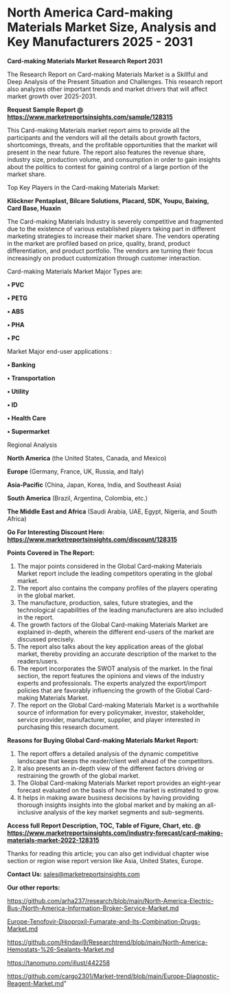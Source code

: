 # North America Card-making Materials Market Size, Analysis and Key Manufacturers 2025 - 2031

<strong>Card-making Materials Market Research Report 2031</strong>

The Research Report on Card-making Materials Market is a Skillful and Deep Analysis of the Present Situation and Challenges. This research report also analyzes other important trends and market drivers that will affect market growth over 2025-2031.

<strong>Request Sample Report @ <a href=https://www.marketreportsinsights.com/sample/128315>https://www.marketreportsinsights.com/sample/128315</a></strong>

This Card-making Materials market report aims to provide all the participants and the vendors will all the details about growth factors, shortcomings, threats, and the profitable opportunities that the market will present in the near future. The report also features the revenue share, industry size, production volume, and consumption in order to gain insights about the politics to contest for gaining control of a large portion of the market share.

Top Key Players in the Card-making Materials Market:

<strong>Klöckner Pentaplast, Bilcare Solutions, Placard, SDK, Youpu, Baixing, Card Base, Huaxin</strong>

The Card-making Materials Industry is severely competitive and fragmented due to the existence of various established players taking part in different marketing strategies to increase their market share. The vendors operating in the market are profiled based on price, quality, brand, product differentiation, and product portfolio. The vendors are turning their focus increasingly on product customization through customer interaction.

Card-making Materials Market Major Types are:

<strong>• PVC

• PETG

• ABS

• PHA

• PC</strong>

Market Major end-user applications :

<strong>• Banking

• Transportation

• Utility

• ID

• Health Care

• Supermarket</strong>

Regional Analysis

</u><strong><b>North America</b></strong> (the United States, Canada, and Mexico)

<strong><b>Europe </b></strong>(Germany, France, UK, Russia, and Italy)

<strong><b>Asia-Pacific</b></strong> (China, Japan, Korea, India, and Southeast Asia)

<strong><b>South America</b></strong> (Brazil, Argentina, Colombia, etc.)

<strong><b>The Middle East and Africa</b></strong> (Saudi Arabia, UAE, Egypt, Nigeria, and South Africa)

<strong>Go For Interesting Discount Here: <a href=https://www.marketreportsinsights.com/discount/128315>https://www.marketreportsinsights.com/discount/128315</a></strong>

<strong>Points Covered in The Report:</strong>
<ol>
  <li>The major points considered in the Global Card-making Materials Market report include the leading competitors operating in the global market.</li>
  <li>The report also contains the company profiles of the players operating in the global market.</li>
  <li>The manufacture, production, sales, future strategies, and the technological capabilities of the leading manufacturers are also included in the report.</li>
  <li>The growth factors of the Global Card-making Materials Market are explained in-depth, wherein the different end-users of the market are discussed precisely.</li>
  <li>The report also talks about the key application areas of the global market, thereby providing an accurate description of the market to the readers/users.</li>
  <li>The report incorporates the SWOT analysis of the market. In the final section, the report features the opinions and views of the industry experts and professionals. The experts analyzed the export/import policies that are favorably influencing the growth of the Global Card-making Materials Market.</li>
  <li>The report on the Global Card-making Materials Market is a worthwhile source of information for every policymaker, investor, stakeholder, service provider, manufacturer, supplier, and player interested in purchasing this research document.</li>
</ol>
<strong>Reasons for Buying Global Card-making Materials Market Report:</strong>

<ol>
  <li>The report offers a detailed analysis of the dynamic competitive landscape that keeps the reader/client well ahead of the competitors.</li>
  <li>It also presents an in-depth view of the different factors driving or restraining the growth of the global market.</li>
  <li>The Global Card-making Materials Market report provides an eight-year forecast evaluated on the basis of how the market is estimated to grow.</li>
  <li>It helps in making aware business decisions by having providing thorough insights insights into the global market and by making an all-inclusive analysis of the key market segments and sub-segments.</li>
</ol>
<strong>Access full Report Description, TOC, Table of Figure, Chart, etc. @ <a href=https://www.marketreportsinsights.com/industry-forecast/card-making-materials-market-2022-128315>https://www.marketreportsinsights.com/industry-forecast/card-making-materials-market-2022-128315</a></strong>


Thanks for reading this article; you can also get individual chapter wise section or region wise report version like Asia, United States, Europe.

<strong>Contact Us:</strong>
sales@marketreportsinsights.com

<strong>Our other reports:</strong>

<a href=https://github.com/arha237/research/blob/main/North-America-Electric-Bus-/North-America-Information-Broker-Service-Market.md>https://github.com/arha237/research/blob/main/North-America-Electric-Bus-/North-America-Information-Broker-Service-Market.md</a>

<a href=Europe-Tenofovir-Disoproxil-Fumarate-and-Its-Combination-Drugs-Market.md>Europe-Tenofovir-Disoproxil-Fumarate-and-Its-Combination-Drugs-Market.md</a>

<a href=https://github.com/Hindavi9/Researchtrend/blob/main/North-America-Hemostats-%26-Sealants-Market.md>https://github.com/Hindavi9/Researchtrend/blob/main/North-America-Hemostats-%26-Sealants-Market.md</a>

<a href=https://tanomuno.com/illust/442258>https://tanomuno.com/illust/442258</a>

<a href=https://github.com/cargo2301/Market-trend/blob/main/Europe-Diagnostic-Reagent-Market.md>https://github.com/cargo2301/Market-trend/blob/main/Europe-Diagnostic-Reagent-Market.md</a>"
